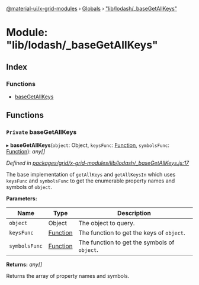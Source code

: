 [@material-ui/x-grid-modules](../README.md) › [Globals](../globals.md) › ["lib/lodash/\_baseGetAllKeys"](_lib_lodash__basegetallkeys_.md)

# Module: "lib/lodash/\_baseGetAllKeys"

## Index

### Functions

- [baseGetAllKeys](_lib_lodash__basegetallkeys_.md#private-basegetallkeys)

## Functions

### `Private` baseGetAllKeys

▸ **baseGetAllKeys**(`object`: Object, `keysFunc`: [Function](../interfaces/_src_utils_utils_.debouncedfunction.md#function), `symbolsFunc`: [Function](../interfaces/_src_utils_utils_.debouncedfunction.md#function)): _any[]_

_Defined in [packages/grid/x-grid-modules/lib/lodash/\_baseGetAllKeys.js:17](https://github.com/mui-org/material-ui-x/blob/a679779/packages/grid/x-grid-modules/lib/lodash/_baseGetAllKeys.js#L17)_

The base implementation of `getAllKeys` and `getAllKeysIn` which uses
`keysFunc` and `symbolsFunc` to get the enumerable property names and
symbols of `object`.

**Parameters:**

| Name          | Type                                                                      | Description                                  |
| ------------- | ------------------------------------------------------------------------- | -------------------------------------------- |
| `object`      | Object                                                                    | The object to query.                         |
| `keysFunc`    | [Function](../interfaces/_src_utils_utils_.debouncedfunction.md#function) | The function to get the keys of `object`.    |
| `symbolsFunc` | [Function](../interfaces/_src_utils_utils_.debouncedfunction.md#function) | The function to get the symbols of `object`. |

**Returns:** _any[]_

Returns the array of property names and symbols.
